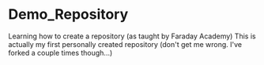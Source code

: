 # Demo_Repository
Learning how to create a repository (as taught by Faraday Academy)
This is actually my first personally created repository (don't get me wrong. I've forked a couple times though...)
